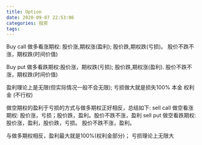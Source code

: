 ```yaml
---
title: Option
date: 2020-09-07 22:53:06
categories: 投资
tags:
---
```


Buy call 做多看涨期权: 股价涨,期权涨(盈利); 股价跌,期权跌(亏损)。 股价不跌不涨，期权跌(时间价值)

Buy put 做多看跌期权:股价涨，期权跌(亏损); 股价跌,期权涨(盈利). 股价不跌不涨，期权跌(时间价值)

盈利理论上是无限(但实际情况一般不会无限); 亏损做大就是损失100% 本金  权利金 (不行权)

做空期权的盈利于亏损的方式与做多期权正好相反，总结如下:
sell call 做空看涨期权: 股价涨，亏损；股价跌，盈利。股价不跌不涨，盈利
sell put 做空看跌期权:股价涨，盈利，股价跌，亏损。 股价不跌不涨，盈利。

与做多期权相反，盈利最大就是100%(权利金部分)； 亏损理论上无限大
